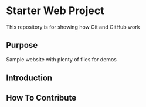 # Starter Web Project

This repository is for showing how Git and GitHub work

## Purpose

Sample website with plenty of files for demos

## Introduction


## How To Contribute


